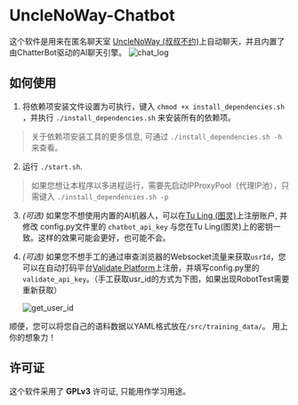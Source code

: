 # UncleNoWay-Chatbot
这个软件是用来在匿名聊天室 [UncleNoWay (叔叔不约)](http://www.unclenoway.com)上自动聊天，并且内置了由ChatterBot驱动的AI聊天引擎。
![chat_log](https://github.com/powermanwxy/Unclenoway-Chatbot/raw/master/docs/chat_log.jpg)

## 如何使用

1. 将依赖项安装文件设置为可执行，键入 `chmod +x install_dependencies.sh` ，并执行 `./install_dependencies.sh` 来安装所有的依赖项。 
>关于依赖项安装工具的更多信息, 可通过 `./install_dependencies.sh -h`来查看。
	
2. 运行 `./start.sh`. 
>如果您想让本程序以多进程运行，需要先启动IPProxyPool（代理IP池），只需键入 `./install_dependencies.sh -p`

3. *(可选)* 如果您不想使用内置的AI机器人，可以在[Tu Ling (图灵)](http://www.tuling123.com)上注册账户, 并修改 config.py文件里的 `chatbot_api_key` 与您在Tu Ling(图灵)上的密钥一致。这样的效果可能会更好，也可能不会。

4. *(可选)* 如果您不想手工的通过审查浏览器的Websocket流量来获取`usrId`，您可以在自动打码平台[Validate Platform](http://www.25531.com)上注册，并填写config.py里的`validate_api_key`。（手工获取usr_id的方式为下图，如果出现RobotTest需要重新获取）

	![get_user_id](https://github.com/powermanwxy/Unclenoway-Chatbot/raw/master/docs/get_usr_id.jpg)

顺便，您可以将您自己的语料数据以YAML格式放在`/src/training_data/`。 用上你的想象力！


## 许可证
 这个软件采用了 **GPLv3** 许可证, 只能用作学习用途。
